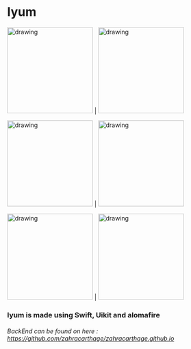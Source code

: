 

# Iyum

<img src="https://user-images.githubusercontent.com/37340110/164911653-744da605-de2c-4415-b50f-5e9b20cbe197.png" alt="drawing" style="width:200px;"/> | <img src="https://user-images.githubusercontent.com/37340110/164911655-2dd6213f-e450-4544-8492-04f50145f9ac.png" alt="drawing" style="width:200px;"/>

<img src="https://user-images.githubusercontent.com/37340110/164911657-32200dcc-59bb-415d-ba49-0c91ca567af8.png" alt="drawing" style="width:200px;"/> | <img src="https://user-images.githubusercontent.com/37340110/164911658-afca4e29-cb08-46b6-8e7e-ea3eba93e62a.png" alt="drawing" style="width:200px;"/>

<img src="https://user-images.githubusercontent.com/37340110/164911660-231036b2-7e6d-46c5-adc7-732f7ec4a74b.png" alt="drawing" style="width:200px;"/> | <img src="https://user-images.githubusercontent.com/37340110/164911661-4f273006-3eea-4825-923e-1ab179f7c15b.png" alt="drawing" style="width:200px;"/>

### Iyum is made using Swift, Uikit and alomafire
###### BackEnd can be found on here : https://github.com/zahracarthage/zahracarthage.github.io
</br>
</br>
</br>
</br>
</br>
